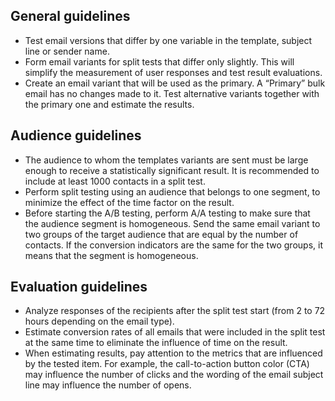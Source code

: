 




 General guidelines
----------------------


* Test email versions that differ by one variable in the template, subject line or sender name.
* Form email variants for split tests that differ only slightly. This will simplify the measurement of user responses and test result evaluations.
* Create an email variant that will be used as the primary. A “Primary” bulk email has no changes made to it. Test alternative variants together with the primary one and estimate the results.






 Audience guidelines
------------------------


* The audience to whom the templates variants are sent must be large enough to receive a statistically significant result. It is recommended to include at least 1000 contacts in a split test.
* Perform split testing using an audience that belongs to one segment, to minimize the effect of the time factor on the result.
* Before starting the A/B testing, perform A/A testing to make sure that the audience segment is homogeneous. Send the same email variant to two groups of the target audience that are equal by the number of contacts. If the conversion indicators are the same for the two groups, it means that the segment is homogeneous.





 Evaluation guidelines
-------------------------


* Analyze responses of the recipients after the split test start (from 2 to 72 hours depending on the email type).
* Estimate conversion rates of all emails that were included in the split test at the same time to eliminate the influence of time on the result.
* When estimating results, pay attention to the metrics that are influenced by the tested item. For example, the call-to-action button color (CTA) may influence the number of clicks and the wording of the email subject line may influence the number of opens.




